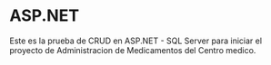 # ASP.NET

Este es la prueba de CRUD en ASP.NET - SQL Server para iniciar el proyecto de Administracion de Medicamentos del Centro medico.
